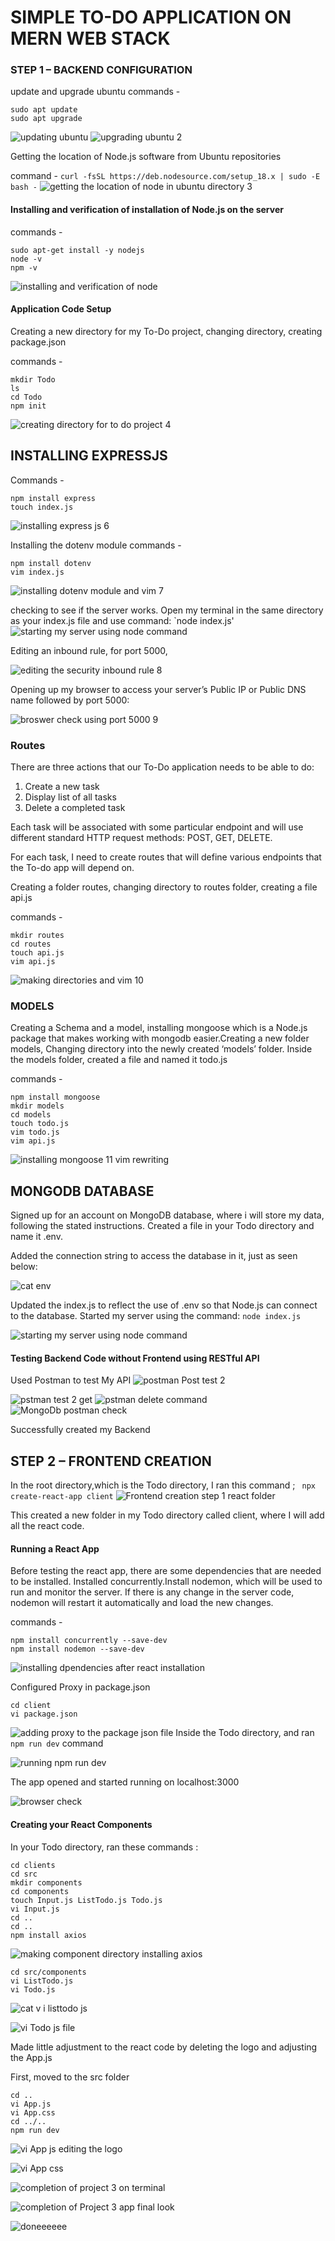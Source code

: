 # SIMPLE TO-DO APPLICATION ON MERN WEB STACK
### STEP 1 – BACKEND CONFIGURATION
update and upgrade ubuntu 
commands - 
```
sudo apt update 
sudo apt upgrade
```

![updating ubuntu ](https://github.com/Fiyinfoluwa-awe/darey.io-pbl/assets/131634975/639b4fd0-3866-4217-8d61-fb232257a3d1)
![upgrading ubuntu 2](https://github.com/Fiyinfoluwa-awe/darey.io-pbl/assets/131634975/e52b6224-9edb-4263-bcf5-b04f43865f12)

Getting the location of Node.js software from Ubuntu repositories

command - `curl -fsSL https://deb.nodesource.com/setup_18.x | sudo -E bash -`
![getting the location of node in ubuntu directory 3](https://github.com/Fiyinfoluwa-awe/darey.io-pbl/assets/131634975/a6aed9a5-b64d-4a34-9eca-ca90b38b7829)

#### Installing and verification of installation of Node.js on the server
commands -
```
sudo apt-get install -y nodejs
node -v
npm -v
```
![installing and verification of node ](https://github.com/Fiyinfoluwa-awe/darey.io-pbl/assets/131634975/458a2c01-7623-4ed6-aaae-9e3c87606eec)

#### Application Code Setup
Creating a new directory for my To-Do project, changing directory, creating package.json

commands -
```
mkdir Todo
ls 
cd Todo
npm init
```
![creating directory for to do project 4](https://github.com/Fiyinfoluwa-awe/darey.io-pbl/assets/131634975/727c056d-0411-4888-9765-214788a0edcf)

## INSTALLING EXPRESSJS
Commands -
```
npm install express
touch index.js
```
![installing express js 6](https://github.com/Fiyinfoluwa-awe/darey.io-pbl/assets/131634975/27b9c024-409b-4404-be76-c9b8950afbe7)

Installing the dotenv module
commands -
```
npm install dotenv
vim index.js
```

![installing dotenv module and vim 7](https://github.com/Fiyinfoluwa-awe/darey.io-pbl/assets/131634975/66a1d873-a9d8-48a3-8e1b-55ac7b22c821)

checking to see if the server works. Open my terminal in the same directory as your index.js file and use command:
`node index.js'
![starting my server using node command ](https://github.com/Fiyinfoluwa-awe/darey.io-pbl/assets/131634975/0d10a6bb-bd04-48fd-b476-6878a0f1638a)

Editing  an inbound rule, for port 5000, 

![editing the security inbound rule 8](https://github.com/Fiyinfoluwa-awe/darey.io-pbl/assets/131634975/7466b36d-2280-48ef-841d-9d24dd943c2d)

Opening up my browser to access your server’s Public IP or Public DNS name followed by port 5000:


![broswer check using port 5000 9](https://github.com/Fiyinfoluwa-awe/darey.io-pbl/assets/131634975/e4ed0ded-e9f2-4fcd-b453-5091fc654e4a)

### Routes
There are three actions that our To-Do application needs to be able to do:

1. Create a new task
2. Display list of all tasks
3. Delete a completed task

   
Each task will be associated with some particular endpoint and will use different standard HTTP request methods: POST, GET, DELETE.

For each task, I need to create routes that will define various endpoints that the To-do app will depend on. 

Creating a folder routes, changing directory to routes folder, creating a file api.js 

commands - 
```
mkdir routes
cd routes
touch api.js
vim api.js
```
![making directories and vim  10](https://github.com/Fiyinfoluwa-awe/darey.io-pbl/assets/131634975/00bfc7e9-4d8f-4001-854f-375a6db508bc)

### MODELS
Creating a Schema and a model, installing mongoose which is a Node.js package that makes working with mongodb easier.Creating a new folder models,
Changing directory into the newly created ‘models’ folder.
Inside the models folder, created a file and named it todo.js

commands - 
```
npm install mongoose
mkdir models
cd models
touch todo.js
vim todo.js
vim api.js
```
![installing mongoose 11 vim rewriting](https://github.com/Fiyinfoluwa-awe/darey.io-pbl/assets/131634975/920cf06f-9c11-43d4-b1a7-67899eb0c6fb)

## MONGODB DATABASE
Signed up for an account on MongoDB database, where i will store my data, following the stated instructions.
Created a file in your Todo directory and name it .env.

Added the connection string to access the database in it, just as seen below:


![cat  env ](https://github.com/Fiyinfoluwa-awe/darey.io-pbl/assets/131634975/9ed83625-43ee-4206-a4a9-eddd2b3dccc0)

 Updated the index.js to reflect the use of .env so that Node.js can connect to the database.
 Started my server using the command:
 `node index.js`

 ![starting my server using node command ](https://github.com/Fiyinfoluwa-awe/darey.io-pbl/assets/131634975/649935d8-2e60-42ef-bd96-78982a7410c9)

 #### Testing Backend Code without Frontend using RESTful API
 Used Postman to test My API
 ![postman Post test 2](https://github.com/Fiyinfoluwa-awe/darey.io-pbl/assets/131634975/48802e95-bde5-44c0-99c1-4fc8f4952c4f)
 
![pstman test 2 get ](https://github.com/Fiyinfoluwa-awe/darey.io-pbl/assets/131634975/90cb8b65-d883-4863-a5f0-bf0b12d056ce)
![pstman delete command ](https://github.com/Fiyinfoluwa-awe/darey.io-pbl/assets/131634975/f3e12780-514f-47f1-b2b1-bc64757eb0df)
![MongoDb postman check](https://github.com/Fiyinfoluwa-awe/darey.io-pbl/assets/131634975/d84dbd1c-6e46-463b-b596-cb32f3562b15)

Successfully created my Backend

## STEP 2 – FRONTEND CREATION

  In the root directory,which is the Todo directory, I ran this command ;
  ` npx create-react-app client`
  ![Frontend creation step 1 react folder](https://github.com/Fiyinfoluwa-awe/darey.io-pbl/assets/131634975/414bc463-92d9-4ecd-a0ed-4895556357c2)
 
This created a new folder in my Todo directory called client, where I will add all the react code.

#### Running a React App
Before testing the react app, there are some dependencies that are needed to be installed.
Installed concurrently.Install nodemon, which will be used to run and monitor the server.
If there is any change in the server code, nodemon will restart it automatically and load the new changes.

commands -
```
npm install concurrently --save-dev
npm install nodemon --save-dev
```

![installing dpendencies after react installation](https://github.com/Fiyinfoluwa-awe/darey.io-pbl/assets/131634975/47add172-b1c7-4be0-ac0d-5f70674f6748)

Configured Proxy in package.json
```
cd client
vi package.json
```

![adding proxy to the package json file](https://github.com/Fiyinfoluwa-awe/darey.io-pbl/assets/131634975/40d99ccf-0989-494c-9d4a-0bce74e9bfb3)
Inside the Todo directory, and ran `npm run dev` command

![running npm run dev](https://github.com/Fiyinfoluwa-awe/darey.io-pbl/assets/131634975/73b69e11-91ef-4ff2-98d7-2de01d798e88)

The app opened and started running on localhost:3000


![browser check ](https://github.com/Fiyinfoluwa-awe/darey.io-pbl/assets/131634975/0efbeb4f-3b3c-47df-93c0-3f36bbc59757)


#### Creating your React Components

In your Todo directory, ran these commands :

```
cd clients
cd src
mkdir components
cd components
touch Input.js ListTodo.js Todo.js
vi Input.js
cd ..
cd ..
npm install axios
```
![making component directory installing axios](https://github.com/Fiyinfoluwa-awe/darey.io-pbl/assets/131634975/7e8204bd-61d0-4aae-be39-db64e6c14a3d)

```
cd src/components
vi ListTodo.js
vi Todo.js
```

![cat v i listtodo js](https://github.com/Fiyinfoluwa-awe/darey.io-pbl/assets/131634975/a7076c77-0f7f-468e-bb86-19acca8646b1)

![vi Todo js file](https://github.com/Fiyinfoluwa-awe/darey.io-pbl/assets/131634975/3295adff-369e-40b8-adfc-8d5dd09ae694)

Made little adjustment to the react code by deleting the logo and adjusting the App.js 

First, moved to the src folder

```
cd ..
vi App.js
vi App.css
cd ../..
npm run dev
```

![vi App js editing the logo](https://github.com/Fiyinfoluwa-awe/darey.io-pbl/assets/131634975/5c1a4acd-02fb-4846-9ee2-e7fed2c4a982)

![vi App css](https://github.com/Fiyinfoluwa-awe/darey.io-pbl/assets/131634975/dbb95ebd-f4b5-45f9-8b03-25d2c574c897)

![completion of project 3 on terminal](https://github.com/Fiyinfoluwa-awe/darey.io-pbl/assets/131634975/09c7f311-d612-4df4-8bf8-19d5dbca0c4a)

![completion of Project 3 app final look](https://github.com/Fiyinfoluwa-awe/darey.io-pbl/assets/131634975/0675f682-ebc1-4a86-a0d4-0eb106293039)

![doneeeeee](https://github.com/Fiyinfoluwa-awe/darey.io-pbl/assets/131634975/1cbca793-6599-4105-800c-4e1faab31a24)
